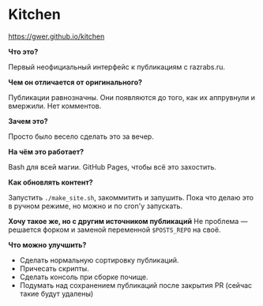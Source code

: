 # Kitchen

https://gwer.github.io/kitchen

**Что это?**

Первый неофициальный интерфейс к публикациям с razrabs.ru.

**Чем он отличается от оригинального?**

Публикации равнозначны. Они появляются до того, как их аппрувнули и вмержили. Нет комментов.

**Зачем это?**

Просто было весело сделать это за вечер.

**На чём это работает?**

Bash для всей магии. GitHub Pages, чтобы всё это захостить.

**Как обновлять контент?**

Запустить `./make_site.sh`, закоммитить и запушить. Пока что делаю это в ручном режиме, но можно и по cron'у запускать.

**Хочу такое же, но с другим источником публикаций**
Не проблема — решается форком и заменой переменной `$POSTS_REPO` на своё.

**Что можно улучшить?**

- Сделать нормальную сортировку публикаций.
- Причесать скрипты.
- Сделать консоль при сборке почище.
- Подумать над сохранением публикаций после закрытия PR (сейчас такие будут удалены)
  